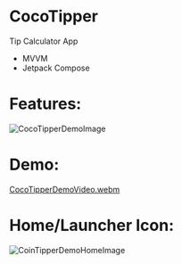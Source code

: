 # CocoTipper
Tip Calculator App
- MVVM
- Jetpack Compose

# Features:
![CocoTipperDemoImage](https://github.com/ianttta/CocoTipper/assets/135581442/0c318a54-18d0-4ccc-9e97-1298e9863ba9)

# Demo:
[CocoTipperDemoVideo.webm](https://github.com/ianttta/CocoTipper/assets/135581442/5a475e4e-eed6-43a3-8ec0-582db324d318)

# Home/Launcher Icon:
![CoinTipperDemoHomeImage](https://github.com/ianttta/CocoTipper/assets/135581442/986808e8-9e86-4a43-ab6f-e0daa4e882b3)
